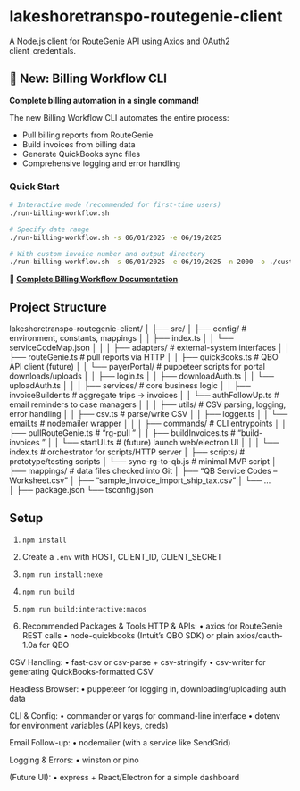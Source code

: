 # lakeshoretranspo-routegenie-client

A Node.js client for RouteGenie API using Axios and OAuth2 client_credentials.

## 🚀 New: Billing Workflow CLI

**Complete billing automation in a single command!**

The new Billing Workflow CLI automates the entire process:
- Pull billing reports from RouteGenie
- Build invoices from billing data  
- Generate QuickBooks sync files
- Comprehensive logging and error handling

### Quick Start

```bash
# Interactive mode (recommended for first-time users)
./run-billing-workflow.sh

# Specify date range
./run-billing-workflow.sh -s 06/01/2025 -e 06/19/2025

# With custom invoice number and output directory
./run-billing-workflow.sh -s 06/01/2025 -e 06/19/2025 -n 2000 -o ./custom-output
```

**📖 [Complete Billing Workflow Documentation](./BILLING_WORKFLOW.md)**

## Project Structure

lakeshoretranspo-routegenie-client/
│
├── src/
│   ├── config/                # environment, constants, mappings
│   │   ├── index.ts
│   │   └── serviceCodeMap.json
│   │
│   ├── adapters/              # external-system interfaces
│   │   ├── routeGenie.ts      # pull reports via HTTP
│   │   ├── quickBooks.ts      # QBO API client (future)
│   │   └── payerPortal/       # puppeteer scripts for portal downloads/uploads
│   │       ├── login.ts
│   │       ├── downloadAuth.ts
│   │       └── uploadAuth.ts
│   │
│   ├── services/              # core business logic
│   │   ├── invoiceBuilder.ts  # aggregate trips → invoices
│   │   └── authFollowUp.ts    # email reminders to case managers
│   │
│   ├── utils/                 # CSV parsing, logging, error handling
│   │   ├── csv.ts             # parse/write CSV
│   │   ├── logger.ts
│   │   └── email.ts           # nodemailer wrapper
│   │
│   ├── commands/              # CLI entrypoints
│   │   ├── pullRouteGenie.ts  # “rg-pull <reportName>”
│   │   ├── buildInvoices.ts   # “build-invoices <csv>”
│   │   └── startUI.ts         # (future) launch web/electron UI
│   │
│   └── index.ts               # orchestrator for scripts/HTTP server
│
├── scripts/                   # prototype/testing scripts
│   └── sync-rg-to-qb.js       # minimal MVP script
│
├── mappings/                  # data files checked into Git
│   ├── “QB Service Codes – Worksheet.csv”
│   ├── “sample_invoice_import_ship_tax.csv”
│   └── …  
│
├── package.json
└── tsconfig.json

## Setup

1. `npm install`  
2. Create a `.env` with HOST, CLIENT_ID, CLIENT_SECRET  
3. `npm run install:nexe`
4. `npm run build`
5. `npm run build:interactive:macos`

2. Recommended Packages & Tools
HTTP & APIs:
• axios for RouteGenie REST calls
• node-quickbooks (Intuit’s QBO SDK) or plain axios/oauth-1.0a for QBO

CSV Handling:
• fast-csv or csv-parse + csv-stringify
• csv-writer for generating QuickBooks-formatted CSV

Headless Browser:
• puppeteer for logging in, downloading/uploading auth data

CLI & Config:
• commander or yargs for command-line interface
• dotenv for environment variables (API keys, creds)

Email Follow-up:
• nodemailer (with a service like SendGrid)

Logging & Errors:
• winston or pino

(Future UI):
• express + React/Electron for a simple dashboard

